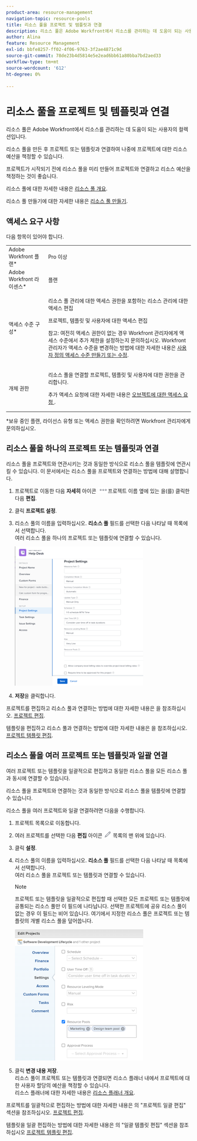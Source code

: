 ```yaml
---
product-area: resource-management
navigation-topic: resource-pools
title: 리소스 풀을 프로젝트 및 템플릿과 연결
description: 리소스 풀은 Adobe Workfront에서 리소스를 관리하는 데 도움이 되는 사용자의 컬렉션입니다.
author: Alina
feature: Resource Management
exl-id: bbfe8257-ff02-4f06-9763-3f2ae4871c9d
source-git-commit: 78de23b4d5814e5e2ead6bb61a80bba7bd2aed33
workflow-type: tm+mt
source-wordcount: '612'
ht-degree: 0%

---
```


# 리소스 풀을 프로젝트 및 템플릿과 연결


<!-- drafted for bulk editing projects: make this live when we release edit projects in bulk and replace the screen shot below (marked) and make the shot in yellow showing adding resource pools to multiple projects:
<span class="preview">The highlighted information on this page refers to functionality not yet generally available. It is available only in the Preview environment.</span> 

-->

<!--
<div data-mc-conditions="QuicksilverOrClassic.Draft mode">
<p>The sections about how to add resource pools to templates, projects are duplicated from the articles listed in those sections (Editing Projects, Creating a Template, etc).</p>
<p>***I decided to keep these steps here, though, because it's hard to parse through those much lunger articles for just updating this one field.)</p>
</div>
-->

리소스 풀은 Adobe Workfront에서 리소스를 관리하는 데 도움이 되는 사용자의 컬렉션입니다.

리소스 풀을 만든 후 프로젝트 또는 템플릿과 연결하여 나중에 프로젝트에 대한 리소스 예산을 책정할 수 있습니다.

프로젝트가 시작되기 전에 리소스 풀을 미리 만들어 프로젝트와 연결하고 리소스 예산을 책정하는 것이 좋습니다.

리소스 풀에 대한 자세한 내용은 [리소스 풀 개요](../../../resource-mgmt/resource-planning/resource-pools/work-with-resource-pools.md).

리소스 풀 만들기에 대한 자세한 내용은 [리소스 풀 만들기](../../../resource-mgmt/resource-planning/resource-pools/create-resource-pools.md).

## 액세스 요구 사항

다음 항목이 있어야 합니다.

<table style="table-layout:auto"> 
 <col> 
 <col> 
 <tbody> 
  <tr> 
   <td role="rowheader">Adobe Workfront 플랜*</td> 
   <td> <p>Pro 이상</p> </td> 
  </tr> 
  <tr> 
   <td role="rowheader">Adobe Workfront 라이센스*</td> 
   <td> <p>플랜 </p> </td> 
  </tr> 
  <tr> 
   <td role="rowheader">액세스 수준 구성*</td> 
   <td> <p>리소스 풀 관리에 대한 액세스 권한을 포함하는 리소스 관리에 대한 액세스 편집</p> <p>프로젝트, 템플릿 및 사용자에 대한 액세스 편집</p> <p>참고: 여전히 액세스 권한이 없는 경우 Workfront 관리자에게 액세스 수준에서 추가 제한을 설정하는지 문의하십시오. Workfront 관리자가 액세스 수준을 변경하는 방법에 대한 자세한 내용은 <a href="../../../administration-and-setup/add-users/configure-and-grant-access/create-modify-access-levels.md" class="MCXref xref">사용자 정의 액세스 수준 만들기 또는 수정</a>.</p> </td> 
  </tr> 
  <tr data-mc-conditions=""> 
   <td role="rowheader">개체 권한</td> 
   <td> <p>리소스 풀을 연결할 프로젝트, 템플릿 및 사용자에 대한 권한을 관리합니다.</p> <p>추가 액세스 요청에 대한 자세한 내용은 <a href="../../../workfront-basics/grant-and-request-access-to-objects/request-access.md" class="MCXref xref">오브젝트에 대한 액세스 요청 </a>.</p> </td> 
  </tr> 
 </tbody> 
</table>

&#42;보유 중인 플랜, 라이선스 유형 또는 액세스 권한을 확인하려면 Workfront 관리자에게 문의하십시오.

## 리소스 풀을 하나의 프로젝트 또는 템플릿과 연결

리소스 풀을 프로젝트와 연관시키는 것과 동일한 방식으로 리소스 풀을 템플릿에 연관시킬 수 있습니다. 이 문서에서는 리소스 풀을 프로젝트와 연결하는 방법에 대해 설명합니다.

1. 프로젝트로 이동한 다음 **자세히** 아이콘 ![](assets/more-icon.png)프로젝트 이름 옆에 있는 을(를) 클릭한 다음 **편집**.

1. 클릭 **프로젝트 설정**.

1. 리소스 풀의 이름을 입력하십시오. **리소스 풀** 필드를 선택한 다음 나타날 때 목록에서 선택합니다.\
   여러 리소스 풀을 하나의 프로젝트 또는 템플릿에 연결할 수 있습니다.

   ![](assets/nwe-project-settings-in-edit-project-box-350x380.png)

1. **저장**&#x200B;을 클릭합니다.

프로젝트를 편집하고 리소스 풀과 연결하는 방법에 대한 자세한 내용은 을 참조하십시오. [프로젝트 편집](../../../manage-work/projects/manage-projects/edit-projects.md).

템플릿을 편집하고 리소스 풀과 연결하는 방법에 대한 자세한 내용은 을 참조하십시오. [프로젝트 템플릿 편집](../../../manage-work/projects/create-and-manage-templates/edit-templates.md).

## 리소스 풀을 여러 프로젝트 또는 템플릿과 일괄 연결

여러 프로젝트 또는 템플릿을 일괄적으로 편집하고 동일한 리소스 풀을 모든 리소스 풀과 동시에 연결할 수 있습니다.

리소스 풀을 프로젝트와 연결하는 것과 동일한 방식으로 리소스 풀을 템플릿에 연결할 수 있습니다.

리소스 풀을 여러 프로젝트와 일괄 연결하려면 다음을 수행합니다.

1. 프로젝트 목록으로 이동합니다.
1. 여러 프로젝트를 선택한 다음 **편집** 아이콘 ![](assets/edit-icon.png) 목록의 맨 위에 있습니다.

1. 클릭 **설정**.
1. 리소스 풀의 이름을 입력하십시오. **리소스 풀** 필드를 선택한 다음 나타날 때 목록에서 선택합니다.\
   여러 리소스 풀을 프로젝트 또는 템플릿과 연결할 수 있습니다.

   >[!NOTE]
   >
   >프로젝트 또는 템플릿을 일괄적으로 편집할 때 선택한 모든 프로젝트 또는 템플릿에 공통되는 리소스 풀만 이 필드에 나타납니다. 선택한 프로젝트에 공유 리소스 풀이 없는 경우 이 필드는 비어 있습니다. 여기에서 지정한 리소스 풀은 프로젝트 또는 템플릿의 개별 리소스 풀을 덮어씁니다.

   <!--drafted note for bulk editing projects - update the screen shot below for Edit Projects with the new UI in bulk and add the preview tags to the picture for Preview-->

   ![add_resource_pools_to_multiple_projects.png](assets/add-resource-pools-to-multiple-projects-350x358.png)

1. 클릭 **변경 내용 저장**.\
   리소스 풀이 프로젝트 또는 템플릿과 연결되면 리소스 플래너 내에서 프로젝트에 대한 사용자 할당의 예산을 책정할 수 있습니다.\
   리소스 플래너에 대한 자세한 내용은 [리소스 플래너 개요](../../../resource-mgmt/resource-planning/get-started-resource-planner.md).

프로젝트를 일괄적으로 편집하는 방법에 대한 자세한 내용은 의 &quot;프로젝트 일괄 편집&quot; 섹션을 참조하십시오. [프로젝트 편집](../../../manage-work/projects/manage-projects/edit-projects.md).

템플릿을 일괄 편집하는 방법에 대한 자세한 내용은 의 &quot;일괄 템플릿 편집&quot; 섹션을 참조하십시오 [프로젝트 템플릿 편집](../../../manage-work/projects/create-and-manage-templates/edit-templates.md).
